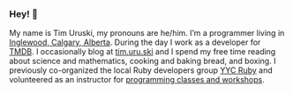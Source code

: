 ### Hey! 👋

My name is Tim Uruski, my pronouns are he/him. I’m a programmer living in [Inglewood, Calgary, Alberta](https://en.wikipedia.org/wiki/Inglewood,_Calgary). During the day I work as a developer for [TMDB](https://themoviedb.org/). I occasionally blog at [tim.uru.ski](https://tim.uru.ski) and I spend my free time reading about science and mathematics, cooking and baking bread, and boxing. I previously co-organized the local Ruby developers group [YYC Ruby](https://www.meetup.com/YYC-dev/) and volunteered as an instructor for [programming classes and workshops](https://www.canadalearningcode.ca).

<!--
**timuruski/timuruski** is a ✨ _special_ ✨ repository because its `README.md` (this file) appears on your GitHub profile.

Here are some ideas to get you started:

- 🔭 I’m currently working on ...
- 🌱 I’m currently learning ...
- 👯 I’m looking to collaborate on ...
- 🤔 I’m looking for help with ...
- 💬 Ask me about ...
- 📫 How to reach me: ...
- 😄 Pronouns: ...
- ⚡ Fun fact: ...
-->
